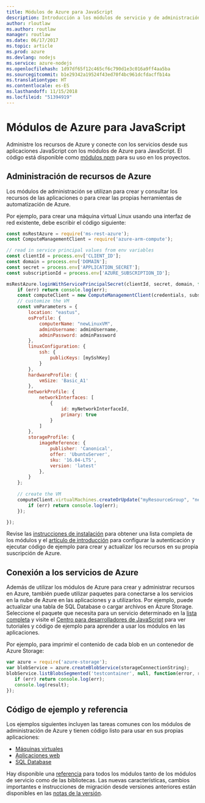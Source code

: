 ```yaml
---
title: Módulos de Azure para JavaScript
description: Introducción a los módulos de servicio y de administración de Azure para JavaScript
author: rloutlaw
ms.author: routlaw
manager: routlaw
ms.date: 06/17/2017
ms.topic: article
ms.prod: azure
ms.devlang: nodejs
ms.service: azure-nodejs
ms.openlocfilehash: 1d97df65f12c465cf6c790d1e3c016a9ff4aa5ba
ms.sourcegitcommit: b1e29342a19524f43ed70f4bc961dcfdacffb14a
ms.translationtype: HT
ms.contentlocale: es-ES
ms.lasthandoff: 11/15/2018
ms.locfileid: "51394919"
---
```

# <a name="azure-modules-for-javascript"></a>Módulos de Azure para JavaScript

Administre los recursos de Azure y conecte con los servicios desde sus aplicaciones JavaScript con los módulos de Azure para JavaScript. El código está disponible como [módulos npm](node-sdk-azure-install.md) para su uso en los proyectos. 

## <a name="manage-azure-resources"></a>Administración de recursos de Azure

Los módulos de administración se utilizan para crear y consultar los recursos de las aplicaciones o para crear las propias herramientas de automatización de Azure. 

Por ejemplo, para crear una máquina virtual Linux usando una interfaz de red existente, debe escribir el código siguiente:

```javascript
const msRestAzure = require('ms-rest-azure');
const ComputeManagementClient = require('azure-arm-compute');

// read in service principal values from env variables
const clientId = process.env['CLIENT_ID'];
const domain = process.env['DOMAIN'];
const secret = process.env['APPLICATION_SECRET'];
const subscriptionId = process.env['AZURE_SUBSCRIPTION_ID'];

msRestAzure.loginWithServicePrincipalSecret(clientId, secret, domain, function (err, credentials, subscriptions) {
    if (err) return console.log(err);
    const computeClient = new ComputeManagementClient(credentials, subscriptionId);
    // customize the VM 
    const vmParameters = {
        location: "eastus",
        osProfile: {
            computerName: "newLinuxVM",
            adminUsername: adminUsername,
            adminPassword: adminPassword
        },
        linuxConfiguration: {
            ssh: {
                publicKeys: [mySshKey]
            }
        },
        hardwareProfile: {
            vmSize: 'Basic_A1'
        },
        networkProfile: {
            networkInterfaces: [
                {
                    id: myNetworkInterfaceId,
                    primary: true
                }
            ]
        },
        storageProfile: {
            imageReference: {
                publisher: 'Canonical',
                offer: 'UbuntuServer',
                sku: '16.04-LTS',
                version: 'latest'
            },
        }
    };
 
    // create the VM
    computeClient.virtualMachines.createOrUpdate("myResourceGroup", "newLinuxVM", vmParameters, function (err, data) {
        if (err) return console.log(err);
    });

});
```

Revise las [instrucciones de instalación](node-sdk-azure-install.md) para obtener una lista completa de los módulos y el [artículo de introducción](node-sdk-azure-get-started.md) para configurar la autenticación y ejecutar código de ejemplo para crear y actualizar los recursos en su propia suscripción de Azure. 

## <a name="connect-to-azure-services"></a>Conexión a los servicios de Azure

Además de utilizar los módulos de Azure para crear y administrar recursos en Azure, también puede utilizar paquetes para conectarse a los servicios en la nube de Azure en las aplicaciones y a utilizarlos. Por ejemplo, puede actualizar una tabla de SQL Database o cargar archivos en Azure Storage. Seleccione el paquete que necesita para un servicio determinado en la [lista completa](node-sdk-azure-install.md) y visite el [Centro para desarrolladores de JavaScript](https://azure.microsoft.com/develop/nodejs/) para ver tutoriales y código de ejemplo para aprender a usar los módulos en las aplicaciones.

Por ejemplo, para imprimir el contenido de cada blob en un contenedor de Azure Storage:

```javascript
var azure = require('azure-storage');
var blobService = azure.createBlobService(storageConnectionString);
blobService.listBlobsSegmented('testcontainer', null, function(error, result, response) {
   if (err) return console.log(err);
   console.log(result);
});
```

## <a name="sample-code-and-reference"></a>Código de ejemplo y referencia

Los ejemplos siguientes incluyen las tareas comunes con los módulos de administración de Azure y tienen código listo para usar en sus propias aplicaciones:

- [Máquinas virtuales](node-samples-services-compute.md)
- [Aplicaciones web](node-samples-services-web-and-mobile.md)
- [SQL Database](node-samples-services-database.md)
   
Hay disponible una [referencia](https://docs.microsoft.com/javascript/api) para todos los módulos tanto de los módulos de servicio como de las bibliotecas. Las nuevas características, cambios importantes e instrucciones de migración desde versiones anteriores están disponibles en las [notas de la versión](https://github.com/Azure/azure-sdk-for-node/releases).